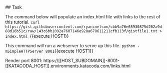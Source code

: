 ## Task

The command below will populate an index.html file with links to the rest of this tutorial.
`curl https://gist.githubusercontent.com/ryancnelson/cbb9a76e65930875d202a9d88d16b51c/raw/143c6bb1092a7607146e928a678611211cfb113f/gistfile1.txt > index.html `{{execute HOST1}}


This command will run a webserver to serve up this file.
`python -mSimpleHTTPServer 8001`{{execute HOST1}}


Render port 8001: https://[[HOST_SUBDOMAIN]]-8001-[[KATACODA_HOST]].environments.katacoda.com/links.html
